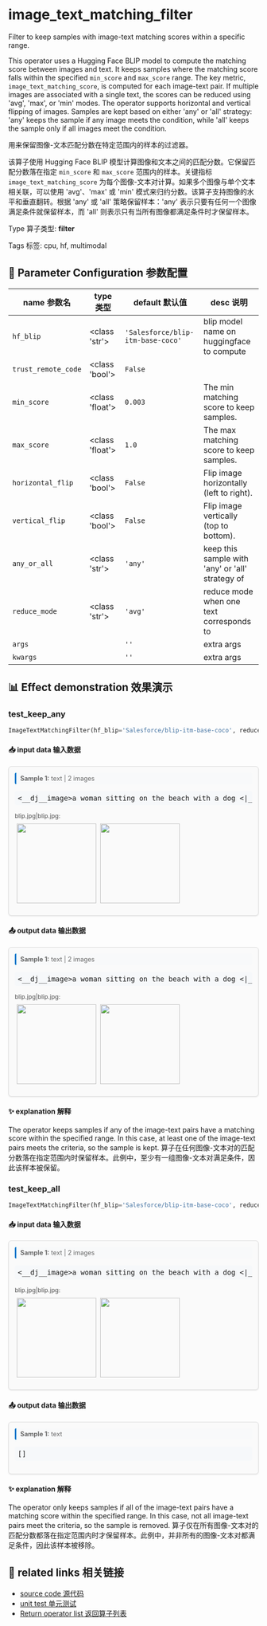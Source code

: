# image_text_matching_filter

Filter to keep samples with image-text matching scores within a specific range.

This operator uses a Hugging Face BLIP model to compute the matching score between images and text. It keeps samples where the matching score falls within the specified `min_score` and `max_score` range. The key metric, `image_text_matching_score`, is computed for each image-text pair. If multiple images are associated with a single text, the scores can be reduced using 'avg', 'max', or 'min' modes. The operator supports horizontal and vertical flipping of images. Samples are kept based on either 'any' or 'all' strategy: 'any' keeps the sample if any image meets the condition, while 'all' keeps the sample only if all images meet the condition.

用来保留图像-文本匹配分数在特定范围内的样本的过滤器。

该算子使用 Hugging Face BLIP 模型计算图像和文本之间的匹配分数。它保留匹配分数落在指定 `min_score` 和 `max_score` 范围内的样本。关键指标 `image_text_matching_score` 为每个图像-文本对计算。如果多个图像与单个文本相关联，可以使用 'avg'、'max' 或 'min' 模式来归约分数。该算子支持图像的水平和垂直翻转。根据 'any' 或 'all' 策略保留样本：'any' 表示只要有任何一个图像满足条件就保留样本，而 'all' 则表示只有当所有图像都满足条件时才保留样本。

Type 算子类型: **filter**

Tags 标签: cpu, hf, multimodal

## 🔧 Parameter Configuration 参数配置
| name 参数名 | type 类型 | default 默认值 | desc 说明 |
|--------|------|--------|------|
| `hf_blip` | <class 'str'> | `'Salesforce/blip-itm-base-coco'` | blip model name on huggingface to compute |
| `trust_remote_code` | <class 'bool'> | `False` |  |
| `min_score` | <class 'float'> | `0.003` | The min matching score to keep samples. |
| `max_score` | <class 'float'> | `1.0` | The max matching score to keep samples. |
| `horizontal_flip` | <class 'bool'> | `False` | Flip image horizontally (left to right). |
| `vertical_flip` | <class 'bool'> | `False` | Flip image vertically (top to bottom). |
| `any_or_all` | <class 'str'> | `'any'` | keep this sample with 'any' or 'all' strategy of |
| `reduce_mode` | <class 'str'> | `'avg'` | reduce mode when one text corresponds to |
| `args` |  | `''` | extra args |
| `kwargs` |  | `''` | extra args |

## 📊 Effect demonstration 效果演示
### test_keep_any
```python
ImageTextMatchingFilter(hf_blip='Salesforce/blip-itm-base-coco', reduce_mode='avg', any_or_all='any', min_score=0.003, max_score=1.0)
```

#### 📥 input data 输入数据
<div class="sample-card" style="border:1px solid #ddd; padding:12px; margin:8px 0; border-radius:6px; background:#fafafa; box-shadow:0 1px 3px rgba(0,0,0,0.1);"><div class="sample-header" style="background:#f8f9fa; padding:4px 8px; margin-bottom:6px; border-radius:3px; font-size:0.9em; color:#666; border-left:3px solid #007acc;"><strong>Sample 1:</strong> text | 2 images</div><pre style="padding:6px; background:#f6f8fa; border-radius:4px; overflow-x:auto; white-space:pre; word-wrap:normal;">&lt;__dj__image&gt;a woman sitting on the beach with a dog &lt;|__dj__eoc|&gt; &lt;__dj__image&gt;a man sitting on the grass with a cat &lt;|__dj__eoc|&gt;</pre><div class="media-section" style="margin-bottom:8px;"><div class="media-label" style="font-size:0.85em; color:#666; margin-bottom:4px; font-weight:500;">blip.jpg|blip.jpg:</div><div class="image-grid"><img src="../../../tests/ops/data/blip.jpg" width="160" style="margin:4px;"/><img src="../../../tests/ops/data/blip.jpg" width="160" style="margin:4px;"/></div></div></div>

#### 📤 output data 输出数据
<div class="sample-card" style="border:1px solid #ddd; padding:12px; margin:8px 0; border-radius:6px; background:#fafafa; box-shadow:0 1px 3px rgba(0,0,0,0.1);"><div class="sample-header" style="background:#f8f9fa; padding:4px 8px; margin-bottom:6px; border-radius:3px; font-size:0.9em; color:#666; border-left:3px solid #007acc;"><strong>Sample 1:</strong> text | 2 images</div><pre style="padding:6px; background:#f6f8fa; border-radius:4px; overflow-x:auto; white-space:pre; word-wrap:normal;">&lt;__dj__image&gt;a woman sitting on the beach with a dog &lt;|__dj__eoc|&gt; &lt;__dj__image&gt;a man sitting on the grass with a cat &lt;|__dj__eoc|&gt;</pre><div class="media-section" style="margin-bottom:8px;"><div class="media-label" style="font-size:0.85em; color:#666; margin-bottom:4px; font-weight:500;">blip.jpg|blip.jpg:</div><div class="image-grid"><img src="../../../tests/ops/data/blip.jpg" width="160" style="margin:4px;"/><img src="../../../tests/ops/data/blip.jpg" width="160" style="margin:4px;"/></div></div></div>

#### ✨ explanation 解释
The operator keeps samples if any of the image-text pairs have a matching score within the specified range. In this case, at least one of the image-text pairs meets the criteria, so the sample is kept.
算子在任何图像-文本对的匹配分数落在指定范围内时保留样本。此例中，至少有一组图像-文本对满足条件，因此该样本被保留。

### test_keep_all
```python
ImageTextMatchingFilter(hf_blip='Salesforce/blip-itm-base-coco', reduce_mode='avg', any_or_all='all', min_score=0.003, max_score=1.0)
```

#### 📥 input data 输入数据
<div class="sample-card" style="border:1px solid #ddd; padding:12px; margin:8px 0; border-radius:6px; background:#fafafa; box-shadow:0 1px 3px rgba(0,0,0,0.1);"><div class="sample-header" style="background:#f8f9fa; padding:4px 8px; margin-bottom:6px; border-radius:3px; font-size:0.9em; color:#666; border-left:3px solid #007acc;"><strong>Sample 1:</strong> text | 2 images</div><pre style="padding:6px; background:#f6f8fa; border-radius:4px; overflow-x:auto; white-space:pre; word-wrap:normal;">&lt;__dj__image&gt;a woman sitting on the beach with a dog &lt;|__dj__eoc|&gt; &lt;__dj__image&gt;a man sitting on the grass with a cat &lt;|__dj__eoc|&gt;</pre><div class="media-section" style="margin-bottom:8px;"><div class="media-label" style="font-size:0.85em; color:#666; margin-bottom:4px; font-weight:500;">blip.jpg|blip.jpg:</div><div class="image-grid"><img src="../../../tests/ops/data/blip.jpg" width="160" style="margin:4px;"/><img src="../../../tests/ops/data/blip.jpg" width="160" style="margin:4px;"/></div></div></div>

#### 📤 output data 输出数据
<div class="sample-card" style="border:1px solid #ddd; padding:12px; margin:8px 0; border-radius:6px; background:#fafafa; box-shadow:0 1px 3px rgba(0,0,0,0.1);"><div class="sample-header" style="background:#f8f9fa; padding:4px 8px; margin-bottom:6px; border-radius:3px; font-size:0.9em; color:#666; border-left:3px solid #007acc;"><strong>Sample 1:</strong> text</div><pre style="padding:6px; background:#f6f8fa; border-radius:4px; overflow-x:auto; white-space:pre; word-wrap:normal;">[]</pre></div>

#### ✨ explanation 解释
The operator only keeps samples if all of the image-text pairs have a matching score within the specified range. In this case, not all image-text pairs meet the criteria, so the sample is removed.
算子仅在所有图像-文本对的匹配分数都落在指定范围内时才保留样本。此例中，并非所有的图像-文本对都满足条件，因此该样本被移除。


## 🔗 related links 相关链接
- [source code 源代码](../../../data_juicer/ops/filter/image_text_matching_filter.py)
- [unit test 单元测试](../../../tests/ops/filter/test_image_text_matching_filter.py)
- [Return operator list 返回算子列表](../../Operators.md)